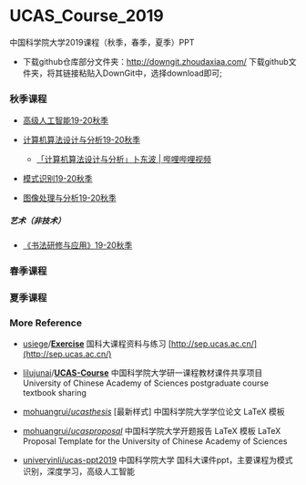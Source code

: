<!--
 * @Description: 
 * @Author: HCQ
 * @Company(School): UCAS
 * @Date: 2019-10-18 01:26:57
 * @LastEditors: HCQ
 * @LastEditTime: 2019-12-07 11:07:18
 -->
# UCAS_Course_2019
中国科学院大学2019课程（秋季，春季，夏季）PPT


* 下载github仓库部分文件夹：http://downgit.zhoudaxiaa.com/
下载github文件夹，将其链接粘贴入DownGit中，选择download即可;

### 秋季课程

* [高级人工智能19-20秋季](./高级人工智能19-20秋季)

* [计算机算法设计与分析19-20秋季](./计算机算法设计与分析19-20秋季)
    * [「计算机算法设计与分析」卜东波 | 哔哩哔哩视频](https://www.bilibili.com/video/av68436805/?spm_id_from=333.788.videocard.1)

* [模式识别19-20秋季](./模式识别19-20秋季)

* [图像处理与分析19-20秋季](./图像处理与分析19-20秋季)

##### 艺术（非技术）

* [《书法研修与应用》19-20秋季](./《书法研修与应用》19-20秋季)

### 春季课程


### 夏季课程



### More Reference

* [usiege](https://github.com/usiege)/**[Exercise](https://github.com/usiege/Exercise)**
国科大课程资料与练习 [http://sep.ucas.ac.cn/](http://sep.ucas.ac.cn/)

* [lilujunai](https://github.com/lilujunai)/**[UCAS-Course](https://github.com/lilujunai/UCAS-Course)**
中国科学院大学研一课程教材课件共享项目University of Chinese Academy of Sciences postgraduate course textbook sharing 

*  [mohuangrui/*ucasthesis*](https://github.com/mohuangrui/ucasthesis)
[最新样式] 中国科学院大学学位论文 LaTeX 模板

* [mohuangrui/*ucasproposal*](https://github.com/mohuangrui/ucasproposal)
中国科学院大学开题报告 LaTeX 模板 LaTeX Proposal Template for the University of Chinese Academy of Sciences

* [univeryinli/ucas-ppt2019](https://github.com/univeryinli/ucas-ppt) 
中国科学院大学 国科大课件ppt，主要课程为模式识别，深度学习，高级人工智能

